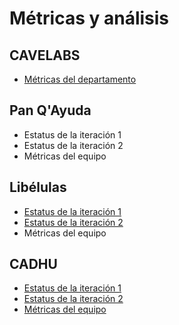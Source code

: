 # Métricas y análisis
## CAVELABS
- [Métricas del departamento](https://docs.google.com/document/d/1CP0vq4z5_DImesYY1p9McqCUG4HOcgRHAYi4uu8YZb0/edit?usp=sharing)
## Pan Q'Ayuda
- Estatus de la iteración 1
- Estatus de la iteración 2
- Métricas del equipo
## Libélulas
- [Estatus de la iteración 1](https://docs.google.com/spreadsheets/d/1cq85GxUR_6Kdl3-aUuQ0JdM7rZDlexoZ3Q49vf_-DVo/edit?usp=drivesdk)
- [Estatus de la iteración 2](https://docs.google.com/spreadsheets/u/1/d/1yKRF1-2ZvgOv7J7lH26KyEQ1dxmtQoauc_gidgge7kg/edit?usp=drivesdk)
- Métricas del equipo
## CADHU
- [Estatus de la iteración 1](https://docs.google.com/spreadsheets/d/1f0BGn505XRNUiGzscuJ3Esy8Qwo6LILVE88FCh6EBjc/edit?usp=sharing)
- [Estatus de la iteración 2](https://docs.google.com/spreadsheets/d/188aCw6_MmOQE0a07Z95qGh2OF4kFhjQWEkK2BE5Krvo/edit?usp=sharing)
- [Métricas del equipo](https://docs.google.com/document/d/1D8ps_p3XnuJsKKybMp0XbGi_UExrHuMNggM8yvcfS4Y/edit?usp=sharing)
